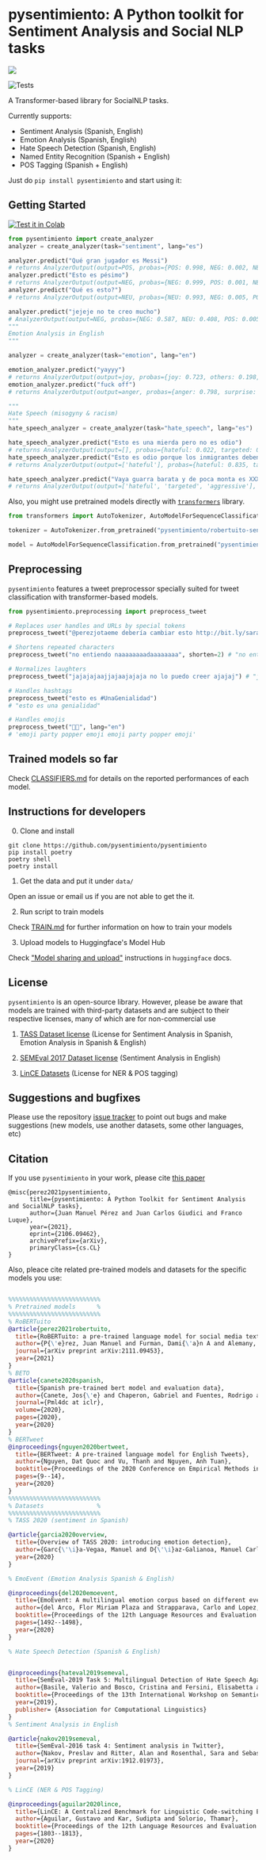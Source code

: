 # pysentimiento: A Python toolkit for Sentiment Analysis and Social NLP tasks

<p>
<a href="https://console.tiyaro.ai/explore?q=pysentimiento/robertuito-&pub=pysentimiento"> <img src="https://tiyaro-public-docs.s3.us-west-2.amazonaws.com/assets/try_on_tiyaro_badge.svg"></a>
</p>


![Tests](https://github.com/finiteautomata/pysentimiento/workflows/run_tests/badge.svg)

A Transformer-based library for SocialNLP tasks.

Currently supports:

- Sentiment Analysis (Spanish, English)
- Emotion Analysis (Spanish, English)
- Hate Speech Detection (Spanish, English)
- Named Entity Recognition (Spanish + English)
- POS Tagging (Spanish + English)


Just do `pip install pysentimiento` and start using it:

## Getting Started

[![Test it in Colab](https://colab.research.google.com/assets/colab-badge.svg)](https://colab.research.google.com/github/pysentimiento/pysentimiento/blob/master/notebooks/PySentimiento_Sentiment_Analysis_in_Spanish.ipynb)

```python
from pysentimiento import create_analyzer
analyzer = create_analyzer(task="sentiment", lang="es")

analyzer.predict("Qué gran jugador es Messi")
# returns AnalyzerOutput(output=POS, probas={POS: 0.998, NEG: 0.002, NEU: 0.000})
analyzer.predict("Esto es pésimo")
# returns AnalyzerOutput(output=NEG, probas={NEG: 0.999, POS: 0.001, NEU: 0.000})
analyzer.predict("Qué es esto?")
# returns AnalyzerOutput(output=NEU, probas={NEU: 0.993, NEG: 0.005, POS: 0.002})

analyzer.predict("jejeje no te creo mucho")
# AnalyzerOutput(output=NEG, probas={NEG: 0.587, NEU: 0.408, POS: 0.005})
"""
Emotion Analysis in English
"""

analyzer = create_analyzer(task="emotion", lang="en")

emotion_analyzer.predict("yayyy")
# returns AnalyzerOutput(output=joy, probas={joy: 0.723, others: 0.198, surprise: 0.038, disgust: 0.011, sadness: 0.011, fear: 0.010, anger: 0.009})
emotion_analyzer.predict("fuck off")
# returns AnalyzerOutput(output=anger, probas={anger: 0.798, surprise: 0.055, fear: 0.040, disgust: 0.036, joy: 0.028, others: 0.023, sadness: 0.019})

"""
Hate Speech (misogyny & racism)
"""
hate_speech_analyzer = create_analyzer(task="hate_speech", lang="es")

hate_speech_analyzer.predict("Esto es una mierda pero no es odio")
# returns AnalyzerOutput(output=[], probas={hateful: 0.022, targeted: 0.009, aggressive: 0.018})
hate_speech_analyzer.predict("Esto es odio porque los inmigrantes deben ser aniquilados")
# returns AnalyzerOutput(output=['hateful'], probas={hateful: 0.835, targeted: 0.008, aggressive: 0.476})

hate_speech_analyzer.predict("Vaya guarra barata y de poca monta es XXXX!")
# returns AnalyzerOutput(output=['hateful', 'targeted', 'aggressive'], probas={hateful: 0.987, targeted: 0.978, aggressive: 0.969})
```

Also, you might use pretrained models directly with [`transformers`](https://github.com/huggingface/transformers) library.

```python
from transformers import AutoTokenizer, AutoModelForSequenceClassification

tokenizer = AutoTokenizer.from_pretrained("pysentimiento/robertuito-sentiment-analysis")

model = AutoModelForSequenceClassification.from_pretrained("pysentimiento/robertuito-sentiment-analysis")
```

## Preprocessing

`pysentimiento` features a tweet preprocessor specially suited for tweet classification with transformer-based models.

```python
from pysentimiento.preprocessing import preprocess_tweet

# Replaces user handles and URLs by special tokens
preprocess_tweet("@perezjotaeme debería cambiar esto http://bit.ly/sarasa") # "@usuario debería cambiar esto url"

# Shortens repeated characters
preprocess_tweet("no entiendo naaaaaaaadaaaaaaaa", shorten=2) # "no entiendo naadaa"

# Normalizes laughters
preprocess_tweet("jajajajaajjajaajajaja no lo puedo creer ajajaj") # "jaja no lo puedo creer jaja"

# Handles hashtags
preprocess_tweet("esto es #UnaGenialidad")
# "esto es una genialidad"

# Handles emojis
preprocess_tweet("🎉🎉", lang="en")
# 'emoji party popper emoji emoji party popper emoji'
```

## Trained models so far

Check [CLASSIFIERS.md](CLASSIFIERS.md) for details on the reported performances of each model.


## Instructions for developers

0. Clone and install

```
git clone https://github.com/pysentimiento/pysentimiento
pip install poetry
poetry shell
poetry install
```

1. Get the data and put it under `data/`

Open an issue or email us if you are not able to get the it.

2. Run script to train models

Check [TRAIN.md](TRAIN.md) for further information on how to train your models

3. Upload models to Huggingface's Model Hub

Check ["Model sharing and upload"](https://huggingface.co/transformers/model_sharing.html) instructions in `huggingface` docs.

## License

`pysentimiento` is an open-source library. However, please be aware that models are trained with third-party datasets and are subject to their respective licenses, many of which are for non-commercial use

1. [TASS Dataset license](http://tass.sepln.org/tass_data/download.php) (License for Sentiment Analysis in Spanish, Emotion Analysis in Spanish & English)
2. [SEMEval 2017 Dataset license](https://www.dropbox.com/s/byzr8yoda6bua1b/2017_English_final.zip?file_subpath=%2F2017_English_final%2FDOWNLOAD%2FREADME.txt) (Sentiment Analysis in English)

3. [LinCE Datasets](https://ritual.uh.edu/lince/datasets) (License for NER & POS tagging)

## Suggestions and bugfixes

Please use the repository [issue tracker](https://github.com/pysentimiento/pysentimiento/issues) to point out bugs and make suggestions (new models, use another datasets, some other languages, etc)


## Citation

If you use `pysentimiento` in your work, please cite [this paper](https://arxiv.org/abs/2106.09462)

```
@misc{perez2021pysentimiento,
      title={pysentimiento: A Python Toolkit for Sentiment Analysis and SocialNLP tasks},
      author={Juan Manuel Pérez and Juan Carlos Giudici and Franco Luque},
      year={2021},
      eprint={2106.09462},
      archivePrefix={arXiv},
      primaryClass={cs.CL}
}
```

Also, pleace cite related pre-trained models and datasets for the specific models you use:

```bibtex

%%%%%%%%%%%%%%%%%%%%%%%%%%
% Pretrained models      %
%%%%%%%%%%%%%%%%%%%%%%%%%%
% RoBERTuito
@article{perez2021robertuito,
  title={RoBERTuito: a pre-trained language model for social media text in Spanish},
  author={P{\'e}rez, Juan Manuel and Furman, Dami{\'a}n A and Alemany, Laura Alonso and Luque, Franco},
  journal={arXiv preprint arXiv:2111.09453},
  year={2021}
}
% BETO
@article{canete2020spanish,
  title={Spanish pre-trained bert model and evaluation data},
  author={Canete, Jos{\'e} and Chaperon, Gabriel and Fuentes, Rodrigo and Ho, Jou-Hui and Kang, Hojin and P{\'e}rez, Jorge},
  journal={Pml4dc at iclr},
  volume={2020},
  pages={2020},
  year={2020}
}
% BERTweet
@inproceedings{nguyen2020bertweet,
  title={BERTweet: A pre-trained language model for English Tweets},
  author={Nguyen, Dat Quoc and Vu, Thanh and Nguyen, Anh Tuan},
  booktitle={Proceedings of the 2020 Conference on Empirical Methods in Natural Language Processing: System Demonstrations},
  pages={9--14},
  year={2020}
}
%%%%%%%%%%%%%%%%%%%%%%%%%%
% Datasets               %
%%%%%%%%%%%%%%%%%%%%%%%%%%
% TASS 2020 (sentiment in Spanish)

@article{garcia2020overview,
  title={Overview of TASS 2020: introducing emotion detection},
  author={Garc{\'\i}a-Vegaa, Manuel and D{\'\i}az-Galianoa, Manuel Carlos and Garc{\'\i}a-Cumbrerasa, Miguel {\'A} and del Arcoa, Flor Miriam Plaza and Montejo-R{\'a}eza, Arturo and Jim{\'e}nez-Zafraa, Salud Mar{\'\i}a and C{\'a}marab, Eugenio Mart{\'\i}nez and Aguilarc, C{\'e}sar Antonio and Antonio, Marco and Cabezudod, Sobrevilla and others},
  year={2020}
}

% EmoEvent (Emotion Analysis Spanish & English)

@inproceedings{del2020emoevent,
  title={EmoEvent: A multilingual emotion corpus based on different events},
  author={del Arco, Flor Miriam Plaza and Strapparava, Carlo and Lopez, L Alfonso Urena and Mart{\'\i}n-Valdivia, M Teresa},
  booktitle={Proceedings of the 12th Language Resources and Evaluation Conference},
  pages={1492--1498},
  year={2020}
}

% Hate Speech Detection (Spanish & English)


@inproceedings{hateval2019semeval,
  title={SemEval-2019 Task 5: Multilingual Detection of Hate Speech Against Immigrants and Women in Twitter},
  author={Basile, Valerio and Bosco, Cristina and Fersini, Elisabetta and Nozza, Debora and Patti, Viviana and Rangel, Francisco and Rosso, Paolo and Sanguinetti, Manuela},
  booktitle={Proceedings of the 13th International Workshop on Semantic Evaluation (SemEval-2019)},
  year={2019},
  publisher= {Association for Computational Linguistics}
}
% Sentiment Analysis in English

@article{nakov2019semeval,
  title={SemEval-2016 task 4: Sentiment analysis in Twitter},
  author={Nakov, Preslav and Ritter, Alan and Rosenthal, Sara and Sebastiani, Fabrizio and Stoyanov, Veselin},
  journal={arXiv preprint arXiv:1912.01973},
  year={2019}
}

% LinCE (NER & POS Tagging)

@inproceedings{aguilar2020lince,
  title={LinCE: A Centralized Benchmark for Linguistic Code-switching Evaluation},
  author={Aguilar, Gustavo and Kar, Sudipta and Solorio, Thamar},
  booktitle={Proceedings of the 12th Language Resources and Evaluation Conference},
  pages={1803--1813},
  year={2020}
}
```
